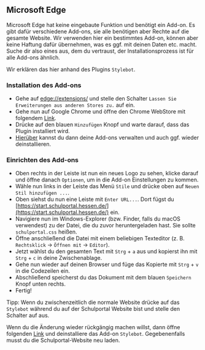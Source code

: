 ## Microsoft Edge
Microsoft Edge hat keine eingebaute Funktion und benötigt ein Add-on. Es gibt dafür verschiedene Add-ons,
sie alle benötigen aber Rechte auf die gesamte Website. Wir verwenden hier ein bestimmtes Add-on, können aber keine Haftung dafür übernehmen,
was es ggf. mit deinen Daten etc. macht. Suche dir also eines aus, dem du vertraust, der Installationsprozess ist für alle Add-ons ähnlich.

Wir erklären das hier anhand des Plugins `Stylebot`.

### Installation des Add-ons
- Gehe auf [edge://extensions/](edge://extensions/) und stelle den Schalter `Lassen Sie Erweiterungen aus anderen Stores zu.` auf ein.
- Gehe nun auf Google Chrome und öffne den Chrome WebStore mit folgendem [Link](https://chrome.google.com/webstore/detail/stylebot/oiaejidbmkiecgbjeifoejpgmdaleoha).
- Drücke auf den blauen `Hinzufügen` Knopf und warte darauf, dass das Plugin installiert wird.
- [Hierüber](edge://extensions/) kannst du dann deine Add-ons verwalten und auch ggf. wieder deinstallieren.

### Einrichten des Add-ons
- Oben rechts in der Leiste ist nun ein neues Logo zu sehen, klicke darauf und öffne danach `Optionen`, um in die Add-on Einstellungen zu kommen.
- Wähle nun links in der Leiste das Menü `Stile` und drücke oben auf `Neuen Stil hinzufügen ...`.
- Oben siehst du nun eine Leiste mit `Enter URL...`. Dort fügst du [https://start.schulportal.hessen.de/](https://start.schulportal.hessen.de/) ein.
- Navigiere nun im Windows-Explorer (bzw. Finder, falls du macOS verwendest) zu der Datei, die du zuvor heruntergeladen hast. Sie sollte `schulportal.css` heißen.
- Öffne anschließend die Datei mit einem beliebigen Texteditor (z. B. `Rechtsklick` &rarr; `Öffnen mit` &rarr;  `Editor`).
- Jetzt wählst du den gesamten Text mit `Strg` + `a` aus und kopierst ihn mit `Strg` + `c` in deine Zwischenablage.
- Gehe nun wieder auf deinen Browser und füge das Kopierte mit `Strg` + `v` in die Codezeilen ein.
- Abschließend speicherst du das Dokument mit dem blauen `Speichern` Knopf unten rechts.
- Fertig!

Tipp: Wenn du zwischenzeitlich die normale Website drücke auf das `Stylebot` während du auf der Schulportal Website bist und stelle den Schalter auf aus.

Wenn du die Änderung wieder rückgängig machen willst, dann öffne folgenden [Link](edge://extensions/) und deinstalliere das Add-on `Stylebot`.
Gegebenenfalls musst du die Schulportal-Website neu laden. 
